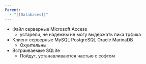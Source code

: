```yaml
---
Parent:
  - "[[Databases]]"
---
```

- Файл серверные Microsoft Access
    - устарели, не надежны не могу выдержать пика трфика
- Клиент серверные MySQL PostgreSQL Oracle MarinaDB
    - Охуительны
- Встраиваемые SQLite
    - Пойдут, устанавливаются частью с софтом